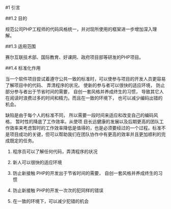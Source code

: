 \#1 引言



\#\#1.2 目的

规范公司PHP工程师的代码风格统一，并对现所使用的框架进一步增加深入理解。

\#\#1.3 适用范围

赛尔互联技术部、国际教育、好课网、政府项目部等研发的PHP项目。

\#\#1.4 标准化作用

当一个软件项目尝试着遵守公共一致的标准时，可以使参与项目的开发人员更容易了解项目中的代码、 弄清程序的状况。 使新的参与者可以很快的适应环境， 防止部分参与者出于节省时间的需要， 自创一套风格并养成终生的习惯， 导致其它人在阅读时浪费过多的时间和精力。而且在一致的环境下， 也可以减少编码出错的机会。

缺陷是由于每个人的标准不同， 所以需要一段时间来适应和改变自己的编码风格， 暂时性的降底了工作效率。从使项 目长远健康的发展以及后期更高的团队工作效率来考虑暂时的工作效率降低是值得的，也是必须要经过的一个过程。标准不是项目成功的关键，但可以帮助我们在团队协作中有更高的效率并且更加顺利的完成既定的任务。

1. 程序员可以了解任何代码，弄清程序的状况

2. 新人可以很快的适应环境

3. 防止新接触 PHP的开发出于节省时间的需要， 自创一套风格并养成终生的习惯

4. 防止新接触 PHP的开发一次次的犯同样的错误

5. 在一致的环境下，可以减少犯错的机会


